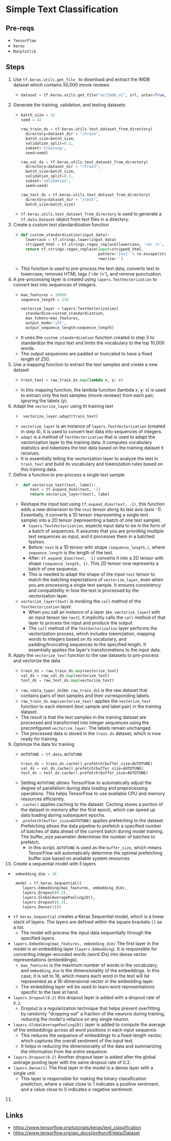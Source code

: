 # Simple Text Classification
## Pre-reqs
* `TensorFlow`
* `Keras`
* `Matplotlib`

## Steps
1. Use `tf.keras.utils.get_file ` to download and extract the IMDB dataset which contains 50,000 movie reviews
   * ```python
     dataset = tf.keras.utils.get_file("aclImdb_v1", url, untar=True, cache_dir='.', cache_subdir='datasets')
     ```
2. Generate the training, validation, and testing datasets
    * ```python
      batch_size = 32
      seed = 42
     
      raw_train_ds = tf.keras.utils.text_dataset_from_directory(
        directory=dataset_dir + "/train",
        batch_size=batch_size,
        validation_split=0.2,
        subset='training',
        seed=seed)

      raw_val_ds = tf.keras.utils.text_dataset_from_directory(
        directory=dataset_dir + "/train",
        batch_size=batch_size,
        validation_split=0.2,
        subset='validation',
        seed=seed)

      raw_test_ds = tf.keras.utils.text_dataset_from_directory(
        directory=dataset_dir + "/test",
        batch_size=batch_size)
      ```
    * `tf.keras.utils.text_dataset_from_directory` is used to generate a `tf.data.Dataset` object from text files in a directory.
3. Create a custom text standardization function
    * ```python
      def custom_standardization(input_data):
        lowercase = tf.strings.lower(input_data)
        stripped_html = tf.strings.regex_replace(lowercase, '<br />', ' ')
        return tf.strings.regex_replace(input=stripped_html,
                                        pattern='[%s]' % re.escape(string.punctuation),
                                        rewrite='')
      ```
    * This function is used to pre-process the text data, converts text to lowercase, removes HTML tags ('\<br \/>'), and remove punctuation.
4. A pre-processing layer is created using `layers.TextVectorization` to convert text into sequences of integers.
    * ```python
      max_features = 10000
      sequence_length = 250

      vectorize_layer = layers.TextVectorization(
        standardize=custom_standardization,
        max_tokens=max_features,
        output_mode='int',
        output_sequence_length=sequence_length)
      ```
    * It uses the `custom_standardization` function created in step 3 to standardize the input text and limits the vocabulary to the top 10,000 words.
    * The output sequences are padded or truncated to have a fixed length of 250.
5. Use a mapping function to extract the text samples and create a new dataset 
    * ```python
      train_text = raw_train_ds.map(lambda x, y: x)
      ```
    * In this mapping function, the lambda function (lambda x, y: x) is used to extract only the text samples (movie reviews) from each pair, ignoring the labels (y).
6. Adapt the `vectorize_layer` using th training text
   * ```python
      vectorize_layer.adapt(train_text)
     ```
   * `vectorize_layer` is an instance of `layers.TextVectorization` (created in step 4), it is used to convert text data into sequences of integers.
   * `adapt` is a method of `TextVectorization` that is used to adapt the vectorization layer to the training data. It computes vocabulary statistics and tokenizes the text data based on the training dataset it receives.
   * It is essentially telling the vectorization layer to analyze the text in `train_text` and build its vocabulary and tokenization rules based on this training data.
7. Define a function to pre-process a single text sample
   * ```python
      def vectorize_text(text, label):
         text = tf.expand_dims(text, -1)
         return vectorize_layer(text), label
     ```
   * Reshape the input text using `tf.expand_dims(text, -1)`, this function adds a new dimension to the `text` tensor along its last axis (axis -1). Essentially, it converts a 1D tensor (representing a single text sample) into a 2D tensor (representing a batch of one text sample).
     * `layers.TextVectorization`, expects input data to be in the form of a batch of sequences. It assumes that you are providing multiple text sequences as input, and it processes them in a batched fashion.
     * Before: `text` is a 1D tensor with shape `(sequence_length,)`, where `sequence_length` is the length of the text.
     * After: `tf.expand_dims(text, -1)` converts it into a 2D tensor with shape `(sequence_length, 1)`. This 2D tensor now represents a batch of one sequence.
     * This is needed to adapt the shape of the input `text` tensor to match the batching expectations of `vectorize_layer`, even when you are processing a single text sample. It ensures consistency and compatibility in how the text is processed by the vectorization layer.
   * `vectorize_layer(text)` is invoking the `call` method of the `TextVectorization` layer.
     * When you call an instance of a layer (ex. `vectorize_layer`) with an input tensor (ex `text`), it implicitly calls the `call` method of that layer to process the input and produce the output.
     * The `call` method of the `TextVectorization` layer performs the vectorization process, which includes tokenization, mapping words to integers based on its vocabulary, and padding/truncating sequences to the specified length. It essentially applies the layer's transformations to the input data.
8. Apply the `vectorize_text` function to the raw datasets to pre-process and vectorize the data
    * ```python
      train_ds = raw_train_ds.map(vectorize_text)
      val_ds = raw_val_ds.map(vectorize_text)
      test_ds = raw_test_ds.map(vectorize_text)
      ```
    * `raw_<data_type>_ds`(ex. `raw_train_ds`) is the raw dataset that contains pairs of text samples and their corresponding labels.
    * `raw_train_ds.map(vectorize_text)` applies the `vectorize_text` function to each element (text sample and label pair) in the training dataset.
    * The result is that the text samples in the training dataset are processed and transformed into integer sequences using the preconfigured `vectorize_layer`. The labels remain unchanged.
    * The processed data is stored in the `train_ds` dataset, which is now ready for training.
9. Optimize the data for training
    * ```python
      AUTOTUNE = tf.data.AUTOTUNE

      train_ds = train_ds.cache().prefetch(buffer_size=AUTOTUNE)
      val_ds = val_ds.cache().prefetch(buffer_size=AUTOTUNE)
      test_ds = test_ds.cache().prefetch(buffer_size=AUTOTUNE)
      ```
    * Setting `AUTOTUNE` allows TensorFlow to automatically adjust the degree of parallelism during data loading and preprocessing operations. This helps TensorFlow to use available CPU and memory resources efficiently.
    * `.cache()` applies caching to the dataset. Caching stores a portion of the dataset in memory after the first epoch, which can speed up data loading during subsequent epochs.
    * `.prefetch(buffer_size=AUTOTUNE)` applies prefetching to the dataset. Prefetching allows the data pipeline to prefetch a specified number of batches of data ahead of the current batch during model training. The buffer_size parameter determines the number of batches to prefetch.
      * In this script, `AUTOTUNE` is used as the `buffer_size`, which means TensorFlow will automatically determine the optimal prefetching buffer size based on available system resources.
10. Create a sequential model with 5 layers
   * ```python
      embedding_dim = 16

      model = tf.keras.Sequential([
         layers.Embedding(max_features, embedding_dim),
         layers.Dropout(0.2),
         layers.GlobalAveragePooling1D(),
         layers.Dropout(0.2),
         layers.Dense(1)])
     ```
   * `tf.keras.Sequential` creates a Keras Sequential model, which is a linear stack of layers. The layers are defined within the square brackets `[]` as a list.
     * The model will process the input data sequentially through the specified layers.
   * `layers.Embedding(max_features, embedding_dim)` The first layer in the model is an embedding layer (`layers.Embedding`). It is responsible for converting integer-encoded words (word IDs) into dense vector representations (embeddings).
     * `max_features` is the maximum number of words in the vocabulary, and `embedding_dim` is the dimensionality of the embeddings. In this case, it is set to 16, which means each word in the text will be represented as a 16-dimensional vector in the embedding layer.
     * The embedding layer will be used to learn word representations specific to the task at hand.
   * `layers.Dropout(0.2)` this dropout layer is added with a dropout rate of `0.2`. 
     * Dropout is a regularization technique that helps prevent overfitting by randomly "dropping out" a fraction of the neurons during training, reducing the model's reliance on any single neuron.
   * `layers.GlobalAveragePooling1D()` layer is added to compute the average of the embeddings across all word positions in each input sequence. 
     * This reduces the sequence of embeddings to a fixed-length vector, which captures the overall sentiment of the input text.
     * It helps in reducing the dimensionality of the data and summarizing the information from the entire sequence.
   * `layers.Dropout(0.2)` Another dropout layer is added after the global average pooling layer with the same dropout rate of 0.2.
   * `layers.Dense(1)` The final layer in the model is a dense layer with a single unit.
     * This layer is responsible for making the binary classification prediction, where a value close to 1 indicates a positive sentiment, and a value close to 0 indicates a negative sentiment.
11. 

## Links
* https://www.tensorflow.org/tutorials/keras/text_classification
* https://www.tensorflow.org/api_docs/python/tf/data/Dataset